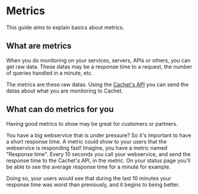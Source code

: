 # Metrics

This guide aims to explain basics about metrics.

## What are metrics

When you do monitoring on your services, servers, APIs or others, you can get
raw data. These datas may be a response time to a request, the number of queries
handled in a minute, etc.

The metrics are these raw datas. Using the [Cachet's API][1] you can send the datas
about what you are monitoring to Cachet.


## What can do metrics for you

Having good metrics to show may be great for customers or partners.

You have a big webservice that is under pressure? So it's important to have a
short response time. A metric could show to your users that the webservice is
responding fast!
Imagine, you have a metric named "Response time". Every 10 seconds you call your
webservice, and send the response time to the Cachet's API, in the metric. On
your status page you'll be able to see the average response time for a minute
for example.

Doing so, your users would see that during the last 10 minutes your response
time was worst than previously, and it begins to being better.



[1]: api-documentation.md

